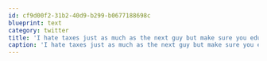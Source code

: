 ```yaml
---
id: cf9d00f2-31b2-40d9-b299-b0677188698c
blueprint: text
category: twitter
title: 'I hate taxes just as much as the next guy but make sure you educate yourself on the topic before voting to repeal the HST'
caption: 'I hate taxes just as much as the next guy but make sure you educate yourself on the topic before voting to repeal the HST'
---
```

